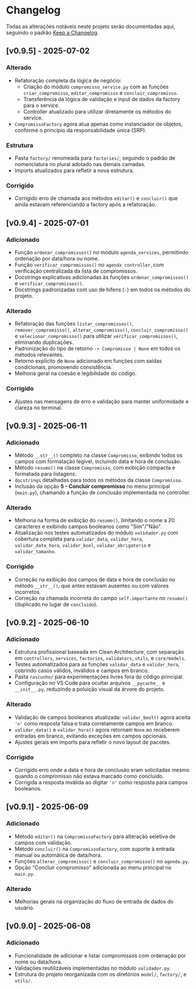 # Changelog

Todas as alterações notáveis neste projeto serão documentadas aqui, seguindo o padrão [Keep a Changelog](https://keepachangelog.com/pt-BR/1.0.0/).

## [v0.9.5] - 2025-07-02

### Alterado
- Refatoração completa da lógica de negócio:
  - Criação do módulo `compromisso_service.py` com as funções `criar_compromisso`, `editar_compromisso` e `concluir_compromisso`.
  - Transferência da lógica de validação e input de dados da factory para o service.
  - Controller atualizado para utilizar diretamente os métodos do service.
- `CompromissoFactory` agora atua apenas como instanciador de objetos, conforme o princípio da responsabilidade única (SRP).

### Estrutura
- Pasta `factory/` renomeada para `factories/`, seguindo o padrão de nomenclatura no plural adotado nas demais camadas.
- Imports atualizados para refletir a nova estrutura.

### Corrigido
- Corrigido erro de chamada aos métodos `editar()` e `concluir()` que ainda estavam referenciando a factory após a refatoração.

## [v0.9.4] - 2025-07-01

### Adicionado
- Função `ordenar_compromissos()` no módulo `agenda_services`, permitindo ordenação por data/hora ou nome.
- Função `verificar_compromissos()` no `agenda_controller`, com verificação centralizada da lista de compromissos.
- Docstrings explicativas adicionadas às funções `ordenar_compromissos()` e `verificar_compromissos()`.
- Docstrings padronizadas com uso de hífens (`-`) em todos os métodos do projeto.

### Alterado
- Refatoração das funções `listar_compromissos()`, `remover_compromisso()`, `alterar_compromisso()`, `concluir_compromisso()` e `selecionar_compromisso()` para utilizar `verificar_compromissos()`, eliminando duplicações.
- Padronização do tipo de retorno `-> Compromisso | None` em todos os métodos relevantes.
- Retorno explícito de `None` adicionado em funções com saídas condicionais, promovendo consistência.
- Melhoria geral na coesão e legibilidade do código.

### Corrigido
- Ajustes nas mensagens de erro e validação para manter uniformidade e clareza no terminal.

## [v0.9.3] - 2025-06-11

### Adicionado
- Método `__str__()` completo na classe `Compromisso`, exibindo todos os campos com formatação legível, incluindo data e hora de conclusão.
- Método `resumo()` na classe `Compromisso`, com exibição compacta e formatada para listagens.
- `docstrings` detalhadas para todos os métodos da classe `Compromisso`.
- Inclusão da opção **5 – Concluir compromisso** no menu principal (`main.py`), chamando a função de conclusão implementada no controller.

### Alterado
- Melhoria na forma de exibição do `resumo()`, limitando o nome a 20 caracteres e exibindo campos booleanos como "Sim"/"Não".
- Atualização nos testes automatizados do módulo `validador.py` com cobertura completa para `validar_data`, `validar_hora`, `validar_data_hora`, `validar_bool`, `validar_obrigatorio` e `validar_tamanho`.

### Corrigido
- Correção na exibição dos campos de data e hora de conclusão no método `__str__()`, que antes estavam ausentes ou com valores incorretos.
- Correção na chamada incorreta do campo `self.importante` no `resumo()` (duplicado no lugar de `concluido`).

## [v0.9.2] - 2025-06-10

### Adicionado
- Estrutura profissional baseada em Clean Architecture, com separação em `controllers`, `services`, `factories`, `validators`, `utils`, e `core/models`.
- Testes automatizados para as funções `validar_data` e `validar_hora`, cobrindo casos válidos, inválidos e campos em branco.
- Pasta `rascunho/` para experimentações livres fora do código principal.
- Configuração no VS Code para ocultar arquivos `__pycache__` e `__init__.py`, reduzindo a poluição visual da árvore do projeto.

### Alterado
- Validação de campos booleanos atualizada: `validar_bool()` agora aceita `'n'` como resposta falsa e trata corretamente campos em branco.
- `validar_data()` e `validar_hora()` agora retornam `None` ao receberem entradas em branco, evitando exceções em campos opcionais.
- Ajustes gerais em imports para refletir o novo layout de pacotes.

### Corrigido
- Corrigido erro onde a data e hora de conclusão eram solicitadas mesmo quando o compromisso não estava marcado como concluído.
- Corrigida a resposta inválida ao digitar `'n'` como resposta para campos booleanos.

## [v0.9.1] - 2025-06-09

### Adicionado
- Método `editar()` na `CompromissoFactory` para alteração seletiva de campos com validação.
- Método `concluir()` na `CompromissoFactory`, com suporte à entrada manual ou automática de data/hora.
- Funções `alterar_compromisso()` e `concluir_compromisso()` no `agenda.py`.
- Opção "Concluir compromisso" adicionada ao menu principal no `main.py`.

### Alterado
- Melhorias gerais na organização do fluxo de entrada de dados do usuário.

## [v0.9.0] - 2025-06-08

### Adicionado
- Funcionalidade de adicionar e listar compromissos com ordenação por nome ou data/hora.
- Validações reutilizáveis implementadas no módulo `validador.py`.
- Estrutura do projeto reorganizada com os diretórios `model/`, `factory/`, e `utils/`.
